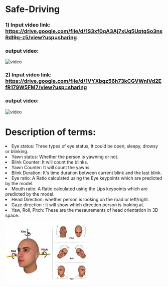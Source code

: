 # Safe-Driving

### 1) Input video link: https://drive.google.com/file/d/1S3xf0qA3Aj7xUg5UptqSo3nsRdI9q-z5/view?usp=sharing
### output video:

![video](video_1.gif)

### 2) Input video link: https://drive.google.com/file/d/1VYXbqz56h73kCGVWnIVd2EfR179W5FM7/view?usp=sharing
### output video:

![video](video_2.gif)

# Description of terms:

<li> Eye status: Three types of eye status, It could be open, sleepy, drowsy or blinking.
<li> Yawn status: Whether the person is yawning or not.
<li> Blink Counter: It will count the blinks.
<li> Yawn Counter: It will count the yawns.
<li> Blink Duration: It's time duration between current blink and the last blink.
<li> Eye ratio: A Ratio calculated using the Eye keypoints which are predicted by the model.
<li> Mouth ratio: A Ratio calculated using the Lips keypoints which are predicted by the model.
<li> Head Direction: whether person is looking on the road or left/right.
<li> Gaze direction : It will show which direction person is looking at.
<li> Yaw, Roll, Pitch: These are the mesaurements of head orientation in 3D space.
  
![image](yaw_roll_pitch.png)



